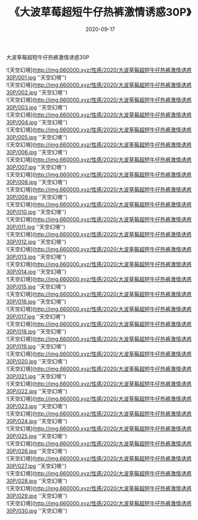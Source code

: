 ﻿---
layout: post
title:  《大波草莓超短牛仔热裤激情诱惑30P》
date:   2020-09-17
img: http://img.660000.xyz/性感/2020/大波草莓超短牛仔热裤激情诱惑30P/000.jpg
categories: [美女, 性感, 泳衣]
---

大波草莓超短牛仔热裤激情诱惑30P



![天空幻境](http://img.660000.xyz/性感/2020/大波草莓超短牛仔热裤激情诱惑30P/001.jpg ''天空幻境'') <br>
![天空幻境](http://img.660000.xyz/性感/2020/大波草莓超短牛仔热裤激情诱惑30P/002.jpg ''天空幻境'') <br>
![天空幻境](http://img.660000.xyz/性感/2020/大波草莓超短牛仔热裤激情诱惑30P/003.jpg ''天空幻境'') <br>
![天空幻境](http://img.660000.xyz/性感/2020/大波草莓超短牛仔热裤激情诱惑30P/004.jpg ''天空幻境'') <br>
![天空幻境](http://img.660000.xyz/性感/2020/大波草莓超短牛仔热裤激情诱惑30P/005.jpg ''天空幻境'') <br>
![天空幻境](http://img.660000.xyz/性感/2020/大波草莓超短牛仔热裤激情诱惑30P/006.jpg ''天空幻境'') <br>
![天空幻境](http://img.660000.xyz/性感/2020/大波草莓超短牛仔热裤激情诱惑30P/007.jpg ''天空幻境'') <br>
![天空幻境](http://img.660000.xyz/性感/2020/大波草莓超短牛仔热裤激情诱惑30P/008.jpg ''天空幻境'') <br>
![天空幻境](http://img.660000.xyz/性感/2020/大波草莓超短牛仔热裤激情诱惑30P/009.jpg ''天空幻境'') <br>
![天空幻境](http://img.660000.xyz/性感/2020/大波草莓超短牛仔热裤激情诱惑30P/010.jpg ''天空幻境'') <br>
![天空幻境](http://img.660000.xyz/性感/2020/大波草莓超短牛仔热裤激情诱惑30P/011.jpg ''天空幻境'') <br>
![天空幻境](http://img.660000.xyz/性感/2020/大波草莓超短牛仔热裤激情诱惑30P/012.jpg ''天空幻境'') <br>
![天空幻境](http://img.660000.xyz/性感/2020/大波草莓超短牛仔热裤激情诱惑30P/013.jpg ''天空幻境'') <br>
![天空幻境](http://img.660000.xyz/性感/2020/大波草莓超短牛仔热裤激情诱惑30P/014.jpg ''天空幻境'') <br>
![天空幻境](http://img.660000.xyz/性感/2020/大波草莓超短牛仔热裤激情诱惑30P/015.jpg ''天空幻境'') <br>
![天空幻境](http://img.660000.xyz/性感/2020/大波草莓超短牛仔热裤激情诱惑30P/016.jpg ''天空幻境'') <br>
![天空幻境](http://img.660000.xyz/性感/2020/大波草莓超短牛仔热裤激情诱惑30P/017.jpg ''天空幻境'') <br>
![天空幻境](http://img.660000.xyz/性感/2020/大波草莓超短牛仔热裤激情诱惑30P/018.jpg ''天空幻境'') <br>
![天空幻境](http://img.660000.xyz/性感/2020/大波草莓超短牛仔热裤激情诱惑30P/019.jpg ''天空幻境'') <br>
![天空幻境](http://img.660000.xyz/性感/2020/大波草莓超短牛仔热裤激情诱惑30P/020.jpg ''天空幻境'') <br>
![天空幻境](http://img.660000.xyz/性感/2020/大波草莓超短牛仔热裤激情诱惑30P/021.jpg ''天空幻境'') <br>
![天空幻境](http://img.660000.xyz/性感/2020/大波草莓超短牛仔热裤激情诱惑30P/022.jpg ''天空幻境'') <br>
![天空幻境](http://img.660000.xyz/性感/2020/大波草莓超短牛仔热裤激情诱惑30P/023.jpg ''天空幻境'') <br>
![天空幻境](http://img.660000.xyz/性感/2020/大波草莓超短牛仔热裤激情诱惑30P/024.jpg ''天空幻境'') <br>
![天空幻境](http://img.660000.xyz/性感/2020/大波草莓超短牛仔热裤激情诱惑30P/025.jpg ''天空幻境'') <br>
![天空幻境](http://img.660000.xyz/性感/2020/大波草莓超短牛仔热裤激情诱惑30P/026.jpg ''天空幻境'') <br>
![天空幻境](http://img.660000.xyz/性感/2020/大波草莓超短牛仔热裤激情诱惑30P/027.jpg ''天空幻境'') <br>
![天空幻境](http://img.660000.xyz/性感/2020/大波草莓超短牛仔热裤激情诱惑30P/028.jpg ''天空幻境'') <br>
![天空幻境](http://img.660000.xyz/性感/2020/大波草莓超短牛仔热裤激情诱惑30P/029.jpg ''天空幻境'') <br>
![天空幻境](http://img.660000.xyz/性感/2020/大波草莓超短牛仔热裤激情诱惑30P/030.jpg ''天空幻境'') <br>